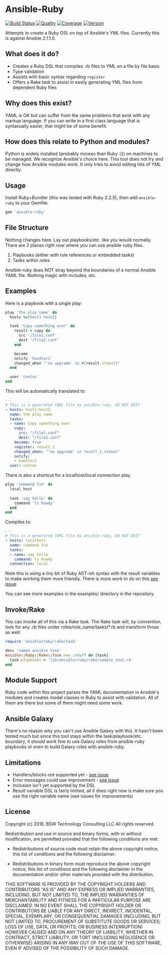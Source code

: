 # Ansible-Ruby

[![Build Status](http://img.shields.io/travis/wied03/ansible-ruby/master.svg?style=flat)](http://travis-ci.org/wied03/ansible-ruby)
[![Quality](http://img.shields.io/codeclimate/github/wied03/ansible-ruby.svg?style=flat-square)](https://codeclimate.com/github/wied03/ansible-ruby)
[![Coverage](https://codeclimate.com/github/wied03/ansible-ruby/badges/coverage.svg)](https://codeclimate.com/github/wied03/ansible-ruby/coverage)
[![Version](http://img.shields.io/gem/v/ansible-ruby.svg?style=flat-square)](https://rubygems.org/gems/ansible-ruby)

Attempts to create a Ruby DSL on top of Ansible's YML files. Currently this is against Ansible 2.1.1.0.

## What does it do?
* Creates a Ruby DSL that compiles .rb files to YML on a file by file basis
* Type validation
* Assists with basic syntax regarding `register`
* Offers a Rake task to assist in easily generating YML files from dependent Ruby files

## Why does this exist?
YAML is OK but can suffer from the same problems that exist with any markup language. If you can write in a first class language that is syntaxually easier, that might be of some benefit.

## How does this relate to Python and modules?
Python is widely installed (probably moreso than Ruby :()) on machines to be managed. We recognize Ansible's choice here. This tool does not try and change how Ansible modules work. It only tries to avoid editing lots of YML directly.

## Usage

Install Ruby+Bundler (this was tested with Ruby 2.2.5), then add `ansible-ruby` to your Gemfile:

```ruby
gem 'ansible-ruby'
```

## File Structure

Nothing changes here. Lay out playbooks/etc. like you would normally. There are 2 places right now where you can use ansible-ruby files.

1. Playbooks (either with role references or embedded tasks)
2. Tasks within roles

Ansible-ruby does NOT stray beyond the boundaries of a normal Ansible YAML file. Nothing magic with includes, etc.

## Examples
Here is a playbook with a single play:
```ruby
play 'the play name' do
  hosts %w(host1 host2)

  task 'Copy something over' do
    result = copy do
      src '/file1.conf'
      dest '/file2.conf'
    end

    become
    notify 'handler1'
    changed_when "'no upgrade' in #{result.stdout}"
  end

  user 'centos'
end
```

This will be automatically translated to:
```yml
---
# This is a generated YAML file by ansible-ruby, DO NOT EDIT
- hosts: host1:host2
  name: the play name
  tasks:
  - name: Copy something over
    copy:
      src: "/file1.conf"
      dest: "/file2.conf"
    become: true
    register: result_1
    changed_when: "'no upgrade' in result_1.stdout"
    notify:
    - handler1
  user: centos
```

There is also a shortcut for a localhost/local connection play.

```ruby
play 'command fun' do
  local_host
  
  task 'say hello' do
    command 'ls howdy'
  end
end
```

Compiles to:
```yml
---
# This is a generated YAML file by ansible-ruby, DO NOT EDIT
- hosts: localhost
  name: command fun
  tasks:
  - name: say hello
    command: ls howdy
  connection: local
```

Note this is using a tiny bit of Ruby AST-ish syntax with the result variables to make working them more friendly. There is more work to do on this [see issue](https://github.com/wied03/ansible-ruby/issues/5).

You can see more examples in the examples/ directory in the repository.

## Invoke/Rake

You can invoke all of this via a Rake task. The Rake task will, by convention, look for any .rb files under roles/role_name/tasks/*.rb and transform those as well:

```ruby
require 'ansible/ruby/rake/task'

desc 'named ansible task'
Ansible::Ruby::Rake::Task.new :stuff do |task|
  task.playbooks = 'lib/ansible/ruby/rake/sample_test.rb'
end
```

## Module Support

Ruby code within this project parses the YAML documentation in Ansible's modules and creates model classes in Ruby to assist with validation. All of them are there but some of them might need some work.

## Ansible Galaxy

There's no reason why you can't use Ansible Galaxy with this. It hasn't been tested much but since this tool stays within the task/playbook/etc. boundary, it should work fine to use Galaxy roles from ansible-ruby playbooks or even to build Galaxy roles with ansible-ruby.

## Limitations

* Handlers/blocks not supported yet - [see issue](https://github.com/wied03/ansible-ruby/issues/15)
* Error messages could use improvement - [see issue](https://github.com/wied03/ansible-ruby/issues/7)
* Inclusion isn't yet supported by the DSL
* Result variable DSL is fairly limited, all it does right now is make sure you use the right variable name (see issues for improvements) 

## License
Copyright (c) 2016, BSW Technology Consulting LLC
All rights reserved.

Redistribution and use in source and binary forms, with or without
modification, are permitted provided that the following conditions are met:

* Redistributions of source code must retain the above copyright notice, this
  list of conditions and the following disclaimer.

* Redistributions in binary form must reproduce the above copyright notice,
  this list of conditions and the following disclaimer in the documentation
  and/or other materials provided with the distribution.

THIS SOFTWARE IS PROVIDED BY THE COPYRIGHT HOLDERS AND CONTRIBUTORS "AS IS"
AND ANY EXPRESS OR IMPLIED WARRANTIES, INCLUDING, BUT NOT LIMITED TO, THE
IMPLIED WARRANTIES OF MERCHANTABILITY AND FITNESS FOR A PARTICULAR PURPOSE ARE
DISCLAIMED. IN NO EVENT SHALL THE COPYRIGHT HOLDER OR CONTRIBUTORS BE LIABLE
FOR ANY DIRECT, INDIRECT, INCIDENTAL, SPECIAL, EXEMPLARY, OR CONSEQUENTIAL
DAMAGES (INCLUDING, BUT NOT LIMITED TO, PROCUREMENT OF SUBSTITUTE GOODS OR
SERVICES; LOSS OF USE, DATA, OR PROFITS; OR BUSINESS INTERRUPTION) HOWEVER
CAUSED AND ON ANY THEORY OF LIABILITY, WHETHER IN CONTRACT, STRICT LIABILITY,
OR TORT (INCLUDING NEGLIGENCE OR OTHERWISE) ARISING IN ANY WAY OUT OF THE USE
OF THIS SOFTWARE, EVEN IF ADVISED OF THE POSSIBILITY OF SUCH DAMAGE.

